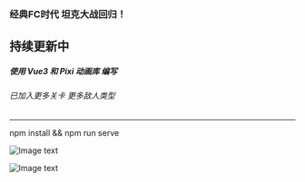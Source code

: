 ### 经典FC时代 坦克大战回归！ 
## 持续更新中

##### 使用 Vue3 和 Pixi 动画库 编写

###### 已加入更多关卡 更多敌人类型
***
npm install && npm run serve



![Image text](https://raw.githubusercontent.com/mia1232/Vue3tankWar2D/master/assets/WechatIMG990.jpeg)   

![Image text](https://raw.githubusercontent.com/mia1232/-tankWar2D/master/assets/jietu.jpeg)   

